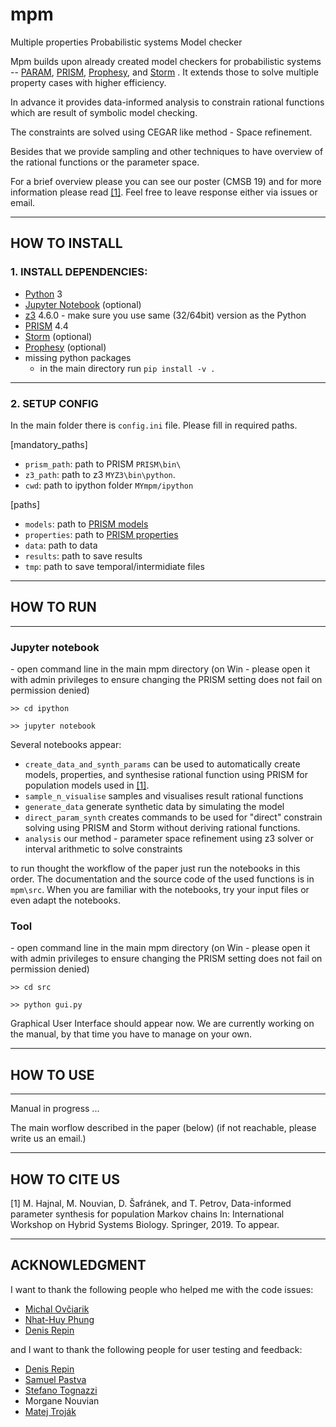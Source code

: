 # mpm
Multiple properties Probabilistic systems Model checker

Mpm builds upon already created model checkers for probabilistic systems -- [PARAM](https://depend.cs.uni-saarland.de/tools/param/publications/bibitem.php?key=HahnHWZ10), [PRISM](http://www.prismmodelchecker.org), [Prophesy](https://moves.rwth-aachen.de/research/tools/prophesy/), and [Storm](http://www.stormchecker.org/) .
It extends those to solve multiple property cases with higher efficiency.

In advance it provides data-informed analysis to constrain rational functions which are result of symbolic model checking. 

The constraints are solved using CEGAR like method - Space refinement. 

Besides that we provide sampling and other techniques to have overview of the rational functions or the parameter space.

For a brief overview please you can see our poster (CMSB 19) and for more information please read [[1]](#one).
Feel free to leave response either via issues or email.
*****
## HOW TO INSTALL

### 1. INSTALL DEPENDENCIES:

* [Python](https://www.python.org/) 3
* [Jupyter Notebook](https://jupyter.org/install) (optional)
* [z3](https://github.com/Z3Prover/z3/releases) 4.6.0 - make sure you use same (32/64bit) version as the Python
* [PRISM](http://www.prismmodelchecker.org) 4.4
* [Storm](http://www.stormchecker.org/) (optional) 
* [Prophesy](https://moves.rwth-aachen.de/research/tools/prophesy/) (optional)
* missing python packages 
  * in the main directory run `pip install -v .`

****
### 2. SETUP CONFIG

In the main folder there is `config.ini` file. Please fill in required paths.

[mandatory_paths]
* `prism_path`: path to PRISM `PRISM\bin\`
* `z3_path`: path to z3 `MYZ3\bin\python`. 
* `cwd`: path to ipython folder `MYmpm/ipython`

[paths]
* `models`: path to [PRISM models](http://www.prismmodelchecker.org/tutorial/die.php) 
* `properties`: path to [PRISM properties](https://www.prismmodelchecker.org/manual/PropertySpecification/Introduction) 
* `data`: path to data
* `results`: path to save results
* `tmp`: path to save temporal/intermidiate files

*****
## HOW TO RUN

*****

### Jupyter notebook
\- open command line in the main mpm directory (on Win - please open it with admin privileges to ensure changing the PRISM setting does not fail on permission denied)

`>> cd ipython`

`>> jupyter notebook`

Several notebooks appear:
 
* `create_data_and_synth_params` can be used to automatically create models, properties, and synthesise rational function using PRISM for population models used in [[1]](#one).
* `sample_n_visualise` samples and visualises result rational functions
* `generate_data` generate synthetic data by simulating the model
* `direct_param_synth` creates commands to be used for "direct" constrain solving using PRISM and Storm without deriving rational functions.
* `analysis` our method - parameter space refinement using z3 solver or interval arithmetic to solve constraints    

to run thought the workflow of the paper just run the notebooks in this order. The documentation and the source code of the used functions is in `mpm\src`. When you are familiar with the notebooks, try your input files or even adapt the notebooks.  

### Tool
\- open command line in the main mpm directory (on Win - please open it with admin privileges to ensure changing the PRISM setting does not fail on permission denied)

`>> cd src`

`>> python gui.py`

Graphical User Interface should appear now. We are currently working on the manual, by that time you have to manage on your own.

*****
## HOW TO USE

*****
Manual in progress ...

The main worflow described in the paper (below) (if not reachable, please write us an email.)

*****
## HOW TO CITE US

<a name="one"> </a>
[1] M. Hajnal, M. Nouvian, D. Šafránek, and T. Petrov, Data-informed parameter synthesis for population Markov chains In: International Workshop on Hybrid Systems Biology. Springer, 2019. To appear.


*****
## ACKNOWLEDGMENT

I want to thank the following people who helped me with the code issues:
* [Michal Ovčiarik](https://github.com/bargulg)
* [Nhat-Huy Phung](https://github.com/huypn12)
* [Denis Repin](https://github.com/dennerepin)

and I want to thank the following people for user testing and feedback:
* [Denis Repin](https://github.com/dennerepin)
* [Samuel Pastva](https://github.com/daemontus)
* [Stefano Tognazzi](https://github.com/stefanotognazzi)
* Morgane Nouvian
* [Matej Troják](https://github.com/xtrojak)
